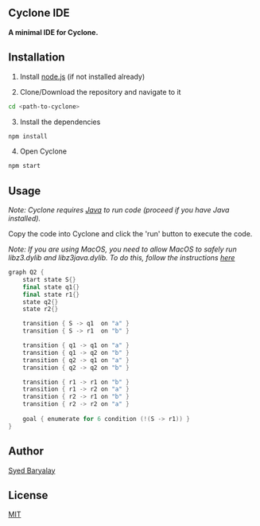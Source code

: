 ## Cyclone IDE

**A minimal IDE for Cyclone.**

## Installation

1. Install [node.js](https://nodejs.org/en/download/) (if not installed already)

2. Clone/Download the repository and navigate to it
```bash
cd <path-to-cyclone>
```
3. Install the dependencies
```bash
npm install
```
4. Open Cyclone
```bash
npm start
```

## Usage
_Note: Cyclone requires [Java](https://www.java.com/en/download/) to run code (proceed if you have Java installed)._

Copy the code into Cyclone and click the 'run' button to execute the code.

_Note: If you are using MacOS, you need to allow MacOS to safely run libz3.dylib and libz3java.dylib. To do this, follow the instructions [here](https://support.apple.com/en-ie/HT202491)_

```cpp
graph Q2 {
    start state S{}
    final state q1{}
    final state r1{}
    state q2{}
    state r2{}

    transition { S -> q1  on "a" }
    transition { S -> r1  on "b" }

    transition { q1 -> q1 on "a" }
    transition { q1 -> q2 on "b" }
    transition { q2 -> q1 on "a" }
    transition { q2 -> q2 on "b" }

    transition { r1 -> r1 on "b" }
    transition { r1 -> r2 on "a" }
    transition { r2 -> r1 on "b" }
    transition { r2 -> r2 on "a" }
  
    goal { enumerate for 6 condition (!(S -> r1)) }  
}
```

## Author

[Syed Baryalay](www.linkedin.com/in/syedakacodeninja)

## License

[MIT](https://choosealicense.com/licenses/mit/)
